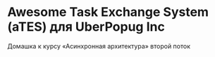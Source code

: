 # Awesome Task Exchange System (aTES) для UberPopug Inc

Домашка к курсу «Асинхронная архитектура» второй поток